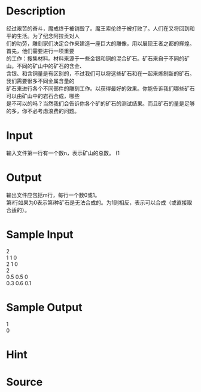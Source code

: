 
# Description

<div class="content"><div>经过艰苦的奋斗，魔戒终于被销毁了。魔王索伦终于被打败了。人们在又将回到和平的生活。为了纪念阿拉贡对人</div>
<div>们的功劳，雕刻家们决定合作来建造一座巨大的雕像，用以展现王者之都的辉煌。 首先，他们需要进行一项重要</div>
<div>的工作：搜集材料。材料来源于一些金银和铜的混合矿石。矿石来自于不同的矿山。不同的矿山中的矿石的含金、</div>
<div>含银、和含铜量是有区别的，不过我们可以将这些矿石和在一起来炼制新的矿石。 我们需要很多不同金属含量的</div>
<div>矿石来进行各个不同部件的雕刻工作。以获得最好的效果。你能告诉我们哪些矿石可以由矿山中的岩石合成，哪些</div>
<div>是不可以的吗？当然我们会告诉你各个矿的矿石的测试结果。而且矿石的量是足够的多，你不必考虑浪费的问题。</div></div>

# Input

<div class="content"><p>输入文件第一行有一个数n，表示矿山的总数。 (1</p></div>

# Output

<div class="content"><div>输出文件应包括m行，每行一个数0或1。</div>
<div>第i行如果为0表示第i种矿石是无法合成的。为1则相反，表示可以合成（或直接取合适的）。</div></div>

# Sample Input

<div class="content"><span class="sampledata">2<br/>
1 1 0<br/>
2 1 0<br/>
2<br/>
0.5 0.5 0<br/>
0.3 0.6 0.1</span></div>

# Sample Output

<div class="content"><span class="sampledata">1<br/>
0</span></div>

# Hint

<div class="content"><p></p></div>

# Source

<div class="content"><p><a href="problemset.php?search="></a></p></div>

